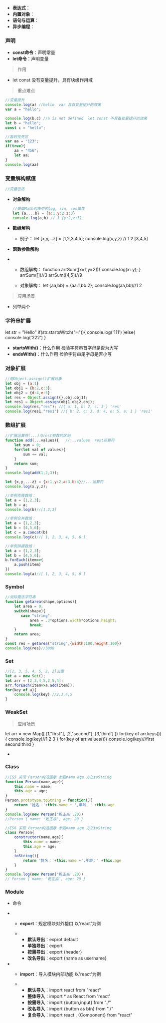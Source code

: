 - **表达式**：
- **内置对象**：
- **语句与运算**：
- **异步编程**：

### **声明**

- **const命令**：声明常量
- **let命令**：声明变量

> 作用

- let const 没有变量提升，具有块级作用域


> 重点难点

```javascript
//变量提升
console.log(a) //hello  var 具有变量提升的效果
var a = "hello";

console.log(b,c) //a is not defined  let const 不具备变量提升的效果
let b = "hello"; 
const c = "hello";

//暂时性死区
var aa = "123";
if(true){
    aa = "456";
    let aa;
}
console.log(aa)

```

### **变量解构赋值**

```javascript
//变量包括

```

- **对象解构**

  ```javascript
  //提取Math对象中的log, sin, cos属性
  let {a,...b} = {a:1,y:2,z:3}
  console.log(a,b) // 1 {y:2,z:3}
  ```

- **数组解构**

  - 例子：
  let [x,y,...z] = [1,2,3,4,5];
console.log(x,y,z)  // 1 2 [3,4,5]

- **函数参数解构**

- - 数组解构：
function arrSum([x=1,y=2]){
    console.log(x+y);
}
arrSum([])//3
arrSum([4,5])//9


  - 对象解构：
  let {aa,bb} = {aa:1,bb:2};
console.log(aa,bb)//1 2

  

> 应用场景

- 列举两个

### **字符串扩展**
let str = "Hello"
if(str.startsWitch("H")){
    console.log('111')
}else{
    console.log('222')
}
- **startsWith()**：什么作用
检验字符串首字母是否为大写
- **endsWith()**：什么作用
检验字符串尾字母是否小写

### **对象扩展**

```javascript
//用Object.assign()扩展对象
let obj = {a:1}
let obj1 = {b:2,c:3};
let obj2 = {d:4,e:5}
let res = Object.assign({},obj,obj1);
let res1 = Object.assign(obj1,obj2,obj);
console.log(res,"res"); //{ a: 1, b: 2, c: 3 } 'res'
console.log(res1,"res1") //{ b: 2, c: 3, d: 4, e: 5, a: 1 } 'res1'

```

### **数组扩展**

```javascript
//扩展运算符(...)与rest参数的区别
function add(...values){   //...values  rest运算符
    let sum = 0;
    for(let val of values){
        sum += val;
    }
    return sum;
}
console.log(add(1,2,3));

let {x,y,...z} = {x:1,y:2,a:3,b:4}//...运算符
console.log(x,y,z);

//举例克隆数组：
let a = [1,2,3];
let b = a;
console.log(b)//[1,2,3]

//举例合并数组：
let a = [1,2,3];
let b = [4,5,6];
let c = a.concat(b)
console.log(c)//[ 1, 2, 3, 4, 5, 6 ]

//举例拼接数组：
let a = [1,2,3];
let b = [4,5,6];
b.forEach(item=>{
    a.push(item)
})
console.log(a)//[ 1, 2, 3, 4, 5, 6 ]

```

### Symbol

```javascript
//消除魔法字符串
function getarea(shape,options){
    let area = 0;
    switch(shape){
       case "string":
           area = .3*options.width*options.height;
           break;
    }
    return area;
}
const res = getarea("string",{width:100,height:100})
console.log(res)//3000

```

### **Set**

```javascript
//[2, 3, 5, 4, 5, 2, 2]去重
let a = new Set();
let arr = [2,3,4,5,2,5,4];
arr.forEach(item=>a.add(item));
for(key of a){
    console.log(key) //2,3,4,5
}

```

### **WeakSet**

> 应用场景
<!-- new Map() -->
let arr = new Map([
    [1,"first"],
    [2,"second"],
    [3,'third']
])
for(key of arr.keys()){
    console.log(key)//1 2 3 
}
for(key of arr.values()){
    console.log(key)//first second third
}

- 

### **Class**

```javascript
//ES5 实现 Person构造函数 参数name age 方法toString
function Person(name,age){
    this.name = name;
    this.age = age;
}
Person.prototype.toString = function(){
    return '姓名：'+this.name + ',年龄：' +this.age
}
console.log(new Person('乾正焱',20)) 
//Person { name: '乾正焱', age: 20 }

//ES6 实现 Person构造函数 参数name age 方法toString
class Person{
    constructor(name,age){
        this.name = name;
        this.age = age;
    }
    toString(){
        return '姓名：'+this.name +',年龄：' +this.age
    }
}
console.log(new Person('乾正焱',20))
// Person { name: '乾正焱', age: 20 }

```

### **Module**

- 命令

- - **export**：规定模块对外接口 以'react'为例

  - - **默认导出**：exprot default 
    - **单独导出**：export
    - **按需导出**：export {header}
    - **改名导出**：export {name as username}

- - **import**：导入模块内部功能 以'react'为例

  - - **默认导入**：import react from "react"
    - **整体导入**：import * as React from 'react'
    - **按需导入**：import {button,input} from "./"
    - **改名导入**：import {button as btn} from "./"
    - **复合导入**：import react , {Component} from "react"
